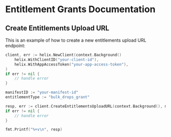 # Entitlement Grants Documentation

## Create Entitlements Upload URL

This is an example of how to create a new entitlements upload URL endpoint:

```go
client, err := helix.NewClient(context.Background()
    helix.WithClientID("your-client-id"),
    helix.WithAppAccessToken("your-app-access-token"),
)
if err != nil {
    // handle error
}

manifestID := "your-manifest-id"
entitlementType := "bulk_drops_grant"

resp, err := client.CreateEntitlementsUploadURL(context.Background(), manifestID, entitlementType)
if err != nil {
    // handle error
}

fmt.Printf("%+v\n", resp)
```

